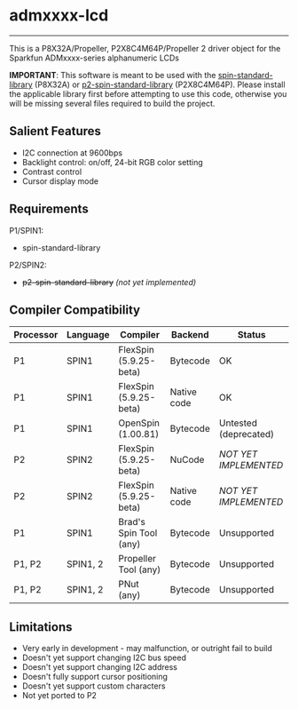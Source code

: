# admxxxx-lcd
-------------

This is a P8X32A/Propeller, P2X8C4M64P/Propeller 2 driver object for the Sparkfun ADMxxxx-series alphanumeric LCDs

**IMPORTANT**: This software is meant to be used with the [spin-standard-library](https://github.com/avsa242/spin-standard-library) (P8X32A) or [p2-spin-standard-library](https://github.com/avsa242/p2-spin-standard-library) (P2X8C4M64P). Please install the applicable library first before attempting to use this code, otherwise you will be missing several files required to build the project.

## Salient Features

* I2C connection at 9600bps
* Backlight control: on/off, 24-bit RGB color setting
* Contrast control
* Cursor display mode

## Requirements

P1/SPIN1:
* spin-standard-library

P2/SPIN2:
* ~~p2-spin-standard-library~~ _(not yet implemented)_

## Compiler Compatibility

| Processor | Language | Compiler               | Backend     | Status                |
|-----------|----------|------------------------|-------------|-----------------------|
| P1	    | SPIN1    | FlexSpin (5.9.25-beta)	| Bytecode    | OK                    |
| P1	    | SPIN1    | FlexSpin (5.9.25-beta) | Native code | OK                    |
| P1        | SPIN1    | OpenSpin (1.00.81)     | Bytecode    | Untested (deprecated) |
| P2	    | SPIN2    | FlexSpin (5.9.25-beta) | NuCode      | _NOT YET IMPLEMENTED_ |
| P2        | SPIN2    | FlexSpin (5.9.25-beta) | Native code | _NOT YET IMPLEMENTED_ |
| P1        | SPIN1    | Brad's Spin Tool (any) | Bytecode    | Unsupported           |
| P1, P2    | SPIN1, 2 | Propeller Tool (any)   | Bytecode    | Unsupported           |
| P1, P2    | SPIN1, 2 | PNut (any)             | Bytecode    | Unsupported           |

## Limitations

* Very early in development - may malfunction, or outright fail to build
* Doesn't yet support changing I2C bus speed
* Doesn't yet support changing I2C address
* Doesn't fully support cursor positioning
* Doesn't yet support custom characters
* Not yet ported to P2
